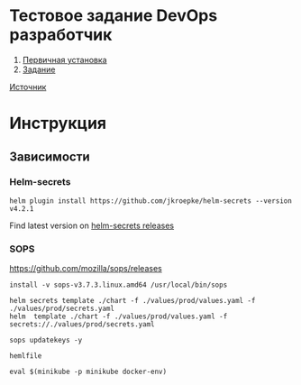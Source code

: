 # Тестовое задание DevOps разработчик

1. [Первичная установка](docs/project_install.md)
1. [Задание](docs/assignment.md)

[Источник](https://github.com/smenateam/assignments/tree/c202bd7d774ec12b038afd37471f4a7a06fbe0f6/devops)

# Инструкция

## Зависимости

### Helm-secrets
```
helm plugin install https://github.com/jkroepke/helm-secrets --version v4.2.1
```

Find latest version on [helm-secrets releases](https://github.com/jkroepke/helm-secrets/releases)

### SOPS

https://github.com/mozilla/sops/releases

```
install -v sops-v3.7.3.linux.amd64 /usr/local/bin/sops

helm secrets template ./chart -f ./values/prod/values.yaml -f ./values/prod/secrets.yaml
helm  template ./chart -f ./values/prod/values.yaml -f secrets://./values/prod/secrets.yaml

sops updatekeys -y

hemlfile

eval $(minikube -p minikube docker-env)